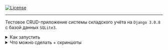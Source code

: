 [![License](https://img.shields.io/badge/license-MIT-green)](https://tldrlegal.com/license/mit-license) <br>

<hr>

Тестовое CRUD-приложение системы складского учёта на ```Django 3.0.8``` с базой данных ```SQLite3```.

<details>
  
  <summary>
   Как запустить
  </summary>

<br>

Один из вариантов - использовать дистрибутив Linux и установленный Docker (протестировано на ```Ubuntu 20.04 LTS``` с установленным ```docker.io 19.03.8```). 
Будут загружены Docker образы Nginx и Alpine с python3.8, затем создан образ контейнера приложения Django и два volume - директории для базы данных и статических файлов. Доступ к сайту будет осуществляться через контейнер Nginx (порт 8888).
Для установки нужно выполнить следующие команды в терминале:<br> <br>

- клонировать репозиторий в нужную директорию, перейти в неё и добавить скрипту ```install.sh``` разрешение на выполнение
```sh
$ git clone https://github.com/96tm/warehouse-management-test.git; cd warehouse-management-test; chmod +x ./install.sh
```
- запустить скрипт установки, заменив<br>
```EMAIL_HOST``` на адрес почтового сервера для отправки сообщений,<br>
```EMAIL_ADDRESS``` на email на указанном почтовом сервере (будет использоваться как
email администратора),<br>
```EMAIL_PASSWORD``` на пароль для email, <br>
```CLIENT_EMAIL``` на email для тестовых пользователей (можно такой же, как ```EMAIL_ADDRESS```)
```sh
$ sudo ./install.sh "EMAIL_HOST" "EMAIL_USERNAME" "EMAIL_PASSWORD" "CLIENT_EMAIL"
```
База будет заполнена тестовыми данными.
Сайт должен быть доступен по адресу 
<a href="http://localhost:8888">localhost:8888</a>. <br>
Для входа на <a href="http://localhost:8888/admin/login/">страницу администрирования</a> можно использовать тестового пользователя ```admin```
с паролем ```admin```.
Для остановки и удаления приложения нужно выполнить следующие команды в терминале:
```sh
$ chmod +x ./uninstall.sh; sudo ./uninstall.sh
```
Для удаления Docker образов Alpine и Nginx:
```sh
sudo docker image rm python:3.8-alpine; sudo docker image rm nginx:latest
```

</details>

<details>
  
  <summary>
    Что можно сделать + скриншоты
  </summary>

- создать поставку на странице <a href="http://localhost:8888/cargo_new">/cargo_new</a>
![Страница поставки](screenshots/1.png)
- создать покупку на странице <a href="http://localhost:8888/order">/order</a>;
![Страница покупки](screenshots/2.png)

- выбрать созданные поставку и покупку на страницах <a href="http://localhost:8888/admin/cargo/cargo">admin/cargo/cargo</a>
и <a href="http://localhost:8888/admin/shipment/shipment">/admin/shipment/shipment</a>;
![Страница списка поставок](screenshots/3.png)
![Страница списка покупок](screenshots/4.png)

- на странице поставки нажать "Подтвердить получение поставки";
- на странице покупки нажать "Подтвердить готовность к отправке"
(если количество товаров в покупке превышает количество товаров на складе,
кнопка будет скрыта).
![Страница товаров](screenshots/5.png)
![Страница категорий](screenshots/6.png)

</details>

